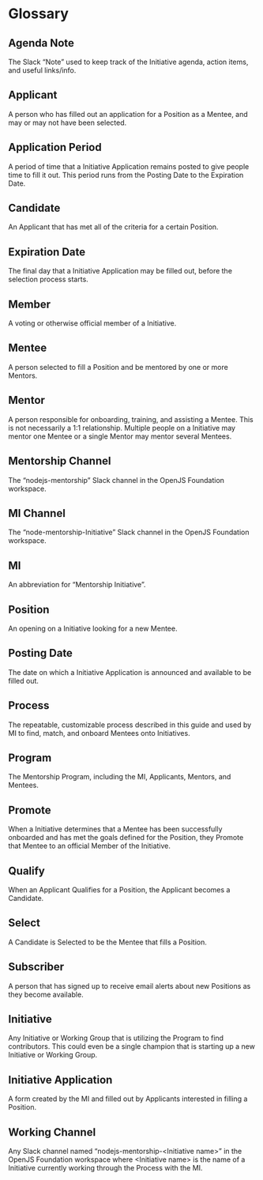 # Glossary

## Agenda Note
The Slack “Note” used to keep track of the Initiative agenda, action items, and useful links/info.

## Applicant
A person who has filled out an application for a Position as a Mentee, and may or may not have been selected.

## Application Period
A period of time that a Initiative Application remains posted to give people time to fill it out. This period runs from the Posting Date to the Expiration Date.

## Candidate
An Applicant that has met all of the criteria for a certain Position.

## Expiration Date
The final day that a Initiative Application may be filled out, before the selection process starts.

## Member
A voting or otherwise official member of a Initiative.

## Mentee
A person selected to fill a Position and be mentored by one or more Mentors.

## Mentor
A person responsible for onboarding, training, and assisting a Mentee. This is not necessarily a 1:1 relationship. Multiple people on a Initiative may mentor one Mentee or a single Mentor may mentor several Mentees.

## Mentorship Channel
The “nodejs-mentorship” Slack channel in the OpenJS Foundation workspace.

## MI Channel
The “node-mentorship-Initiative” Slack channel in the OpenJS Foundation workspace.

## MI
An abbreviation for “Mentorship Initiative”.

## Position
An opening on a Initiative looking for a new Mentee.

## Posting Date
The date on which a Initiative Application is announced and available to be filled out.

## Process
The repeatable, customizable process described in this guide and used by MI to find, match, and onboard Mentees onto Initiatives.

## Program
The Mentorship Program, including the MI, Applicants, Mentors, and Mentees.

## Promote
When a Initiative determines that a Mentee has been successfully onboarded and has met the goals defined for the Position, they Promote that Mentee to an official Member of the Initiative.

## Qualify
When an Applicant Qualifies for a Position, the Applicant becomes a Candidate.

## Select
A Candidate is Selected to be the Mentee that fills a Position.

## Subscriber
A person that has signed up to receive email alerts about new Positions as they become available.

## Initiative
Any Initiative or Working Group that is utilizing the Program to find contributors. This could even be a single champion that is starting up a new Initiative or Working Group.

## Initiative Application
A form created by the MI and filled out by Applicants interested in filling a Position.

## Working Channel
Any Slack channel named “nodejs-mentorship-&lt;Initiative name&gt;” in the OpenJS Foundation workspace where &lt;Initiative name&gt; is the name of a Initiative currently working through the Process with the MI.

